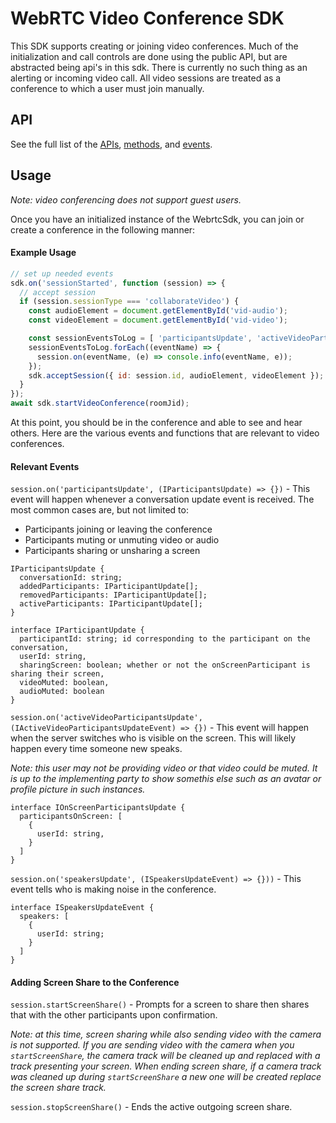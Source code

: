 # WebRTC Video Conference SDK

This SDK supports creating or joining video conferences. Much of the initialization and call controls
are done using the public API, but are abstracted being api's in this sdk. There is currently no such
thing as an alerting or incoming video call. All video sessions are treated as a conference to which
a user must join manually.

## API

See the full list of the [APIs](index.md#api), [methods](index.md#methods), and [events](index.md#events).

## Usage

*Note: video conferencing does not support guest users.*

Once you have an initialized instance of the WebrtcSdk, you can join or create a conference in the following manner:

#### Example Usage

``` javascript
// set up needed events
sdk.on('sessionStarted', function (session) => {
  // accept session
  if (session.sessionType === 'collaborateVideo') {
    const audioElement = document.getElementById('vid-audio');
    const videoElement = document.getElementById('vid-video');

    const sessionEventsToLog = [ 'participantsUpdate', 'activeVideoParticipantsUpdate', 'speakersUpdate' ];
    sessionEventsToLog.forEach((eventName) => {
      session.on(eventName, (e) => console.info(eventName, e));
    });
    sdk.acceptSession({ id: session.id, audioElement, videoElement });
  }
});
await sdk.startVideoConference(roomJid);
```

At this point, you should be in the conference and able to see and hear others. Here are the various events
and functions that are relevant to video conferences.

#### Relevant Events

`session.on('participantsUpdate', (IParticipantsUpdate) => {})` - This event will happen whenever a conversation update event is received.
The most common cases are, but not limited to:
  - Participants joining or leaving the conference
  - Participants muting or unmuting video or audio
  - Participants sharing or unsharing a screen
```
IParticipantsUpdate {
  conversationId: string;
  addedParticipants: IParticipantUpdate[];
  removedParticipants: IParticipantUpdate[];
  activeParticipants: IParticipantUpdate[];
}

interface IParticipantUpdate {
  participantId: string; id corresponding to the participant on the conversation,
  userId: string,
  sharingScreen: boolean; whether or not the onScreenParticipant is sharing their screen,
  videoMuted: boolean,
  audioMuted: boolean
}
```


`session.on('activeVideoParticipantsUpdate', (IActiveVideoParticipantsUpdateEvent) => {})` - This event will happen when
the server switches who is visible on the screen. This will likely happen every time someone new speaks.

*Note: this user may not be providing video or that video could be muted. It is up to the
implementing party to show somethis else such as an avatar or profile picture in such instances.*
```
interface IOnScreenParticipantsUpdate {
  participantsOnScreen: [
    {
      userId: string,
    }
  ]
}
```

`session.on('speakersUpdate', (ISpeakersUpdateEvent) => {}))` - This event tells who is making noise in the conference.
```
interface ISpeakersUpdateEvent {
  speakers: [
    {
      userId: string;
    }
  ]
}
```

#### Adding Screen Share to the Conference

`session.startScreenShare()` - Prompts for a screen to share then shares that with the other
participants upon confirmation.

*Note: at this time, screen sharing while also sending video with the camera is not supported.
If you are sending video with the camera when you `startScreenShare`, the camera track will
be cleaned up and replaced with a track presenting your screen. When ending screen share, if
a camera track was cleaned up during `startScreenShare` a new one will be created replace the screen share track.*

`session.stopScreenShare()` - Ends the active outgoing screen share.
